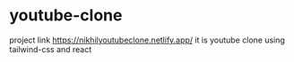 # youtube-clone
project link
https://nikhilyoutubeclone.netlify.app/
it is youtube clone using tailwind-css and react
